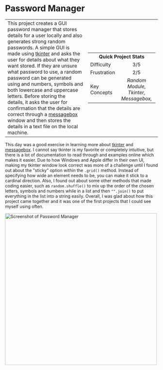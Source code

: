 # Password Manager

<table border='0'>
<tr>
  <td>
  This project creates a GUI password manager that stores details for a user locally and also generates strong random passwords. A simple GUI is made using <a href="https://docs.python.org/3/library/tkinter.html">tkinter</a> and asks the user for details about what they want stored. If they are unsure what password to use, a random password can be generated using and numbers, symbols and both lowercase and uppercase letters. Before storing the details, it asks the user for confirmation that the details are correct through a <a href="https://docs.python.org/3/library/tkinter.messagebox.html">messagebox</a> window and then stores the details in a text file on the local machine.
  </td>
  <td>
    <div>
      <table>
        <tr>
          <td align='center' colspan="2"><strong>Quick Project Stats</strong></td>
        </tr>
        <tr>
          <td>Difficulty</td>
          <td align='center'>3/5</td>
        </tr>
        <tr>
          <td>Frustration</td>
          <td align='center'>2/5</td>
        </tr>
        <tr>
          <td>Key Concepts</td>
          <td align='center'><em>Random Module, Tkinter, Messagebox,</em></td>
        </tr>
      </table>
    </div>
  </td>
</tr>
</table>

This day was a good exercise in learning more about <a href="https://docs.python.org/3/library/tkinter.html">tkinter</a> and <a href="https://docs.python.org/3/library/tkinter.messagebox.html">messagebox</a>. I cannot say tkinter is my favorite or completely intuitive, but there is a lot of documentation to read through and examples online which makes it easier. Due to how Windows and Apple differ in their own UI, making my tkinter window  look correct was more of a challenge until I found out about the "sticky" option within the `.grid()` method. Instead of specifying how wide an element needs to be, you can make it stick to a cardinal direction. Also, I found out about some other methods that made coding easier, such as `random.shuffle()` to mix up the order of the chosen letters, symbols and numbers while in a list and then `"".join()` to put everything in the list into a string easily. Overall, I was glad about how this project came together and it was one of the first projects that I could see myself using often.

<img src="https://ryanlonergan.github.io/assets/img/100_days/day_29_pw_manager.png" alt="Screenshot of Password Manager" width=500>
